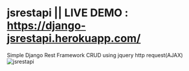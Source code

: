 # jsrestapi || LIVE DEMO : https://django-jsrestapi.herokuapp.com/
Simple Django Rest Framework CRUD using jquery http request(AJAX)
![jsrestapi](https://user-images.githubusercontent.com/24504319/59554219-52ab6300-8fbf-11e9-978b-65b53916879d.JPG)
